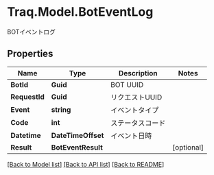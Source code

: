 # Traq.Model.BotEventLog
BOTイベントログ

## Properties

Name | Type | Description | Notes
------------ | ------------- | ------------- | -------------
**BotId** | **Guid** | BOT UUID | 
**RequestId** | **Guid** | リクエストUUID | 
**Event** | **string** | イベントタイプ | 
**Code** | **int** | ステータスコード | 
**Datetime** | **DateTimeOffset** | イベント日時 | 
**Result** | **BotEventResult** |  | [optional] 

[[Back to Model list]](../../README.md#documentation-for-models) [[Back to API list]](../../README.md#documentation-for-api-endpoints) [[Back to README]](../../README.md)

